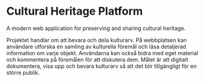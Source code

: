 # Cultural Heritage Platform

A modern web application for preserving and sharing cultural heritage.

Projektet handlar om att bevara och dela kulturarv. På webbplatsen kan användare utforska en samling av kulturella föremål och läsa detaljerad information om varje objekt. Användarna kan också bidra med eget material och kommentera på föremålen för att diskutera dem. Målet är att digitalt dokumentera, visa upp och bevara kulturarv så att det blir tillgängligt för en större publik.